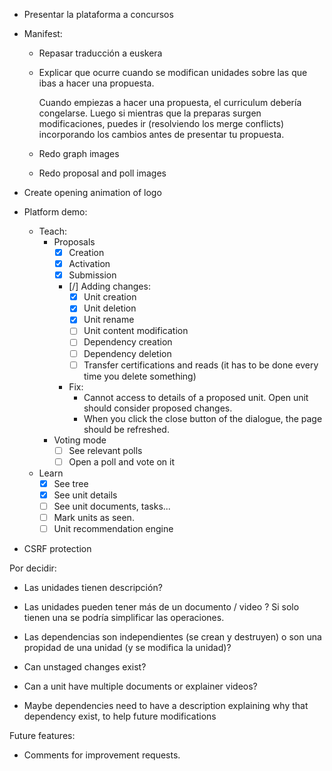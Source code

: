 - Presentar la plataforma a concursos

- Manifest:

    - Repasar traducción a euskera

    - Explicar que ocurre cuando se modifican unidades sobre las que ibas a hacer una propuesta.

        Cuando empiezas a hacer una propuesta, el curriculum debería congelarse. Luego si mientras que la preparas surgen modificaciones, puedes ir (resolviendo los merge conflicts) incorporando los cambios antes de presentar tu propuesta.
    
    - Redo graph images

    - Redo proposal and poll images

- Create opening animation of logo

- Platform demo:
    - Teach:
        - Proposals
            - [x] Creation
            - [x] Activation
            - [x] Submission
            - [/] Adding changes:
                - [x] Unit creation
                - [x] Unit deletion
                - [x] Unit rename
                - [ ] Unit content modification
                - [ ] Dependency creation
                - [ ] Dependency deletion
                - [ ] Transfer certifications and reads (it has to be done every time you delete something)
            - Fix:
                - Cannot access to details of a proposed unit. Open unit should consider proposed changes.
                - When you click the close button of the dialogue, the page should be refreshed.
        - Voting mode
            - [ ] See relevant polls
            - [ ] Open a poll and vote on it
    - Learn
        - [x] See tree
        - [x] See unit details
        - [ ] See unit documents, tasks...
        - [ ] Mark units as seen.
        - [ ] Unit recommendation engine

- CSRF protection



Por decidir:

- Las unidades tienen descripción?

- Las unidades pueden tener más de un documento / video ? Si solo tienen una se podría simplificar las operaciones.

- Las dependencias son independientes (se crean y destruyen) o son una propidad de una unidad (y se modifica la unidad)?

- Can unstaged changes exist?

- Can a unit have multiple documents or explainer videos?

- Maybe dependencies need to have a description explaining why that dependency exist, to help future modifications


Future features:

- Comments for improvement requests.